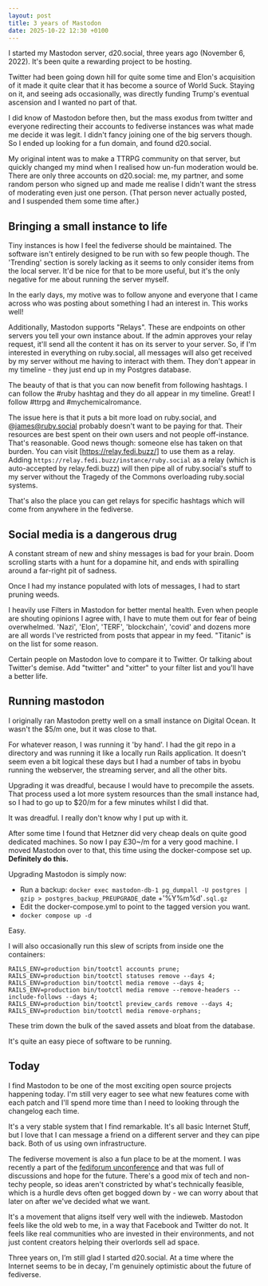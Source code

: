 ```yaml
---
layout: post
title: 3 years of Mastodon
date: 2025-10-22 12:30 +0100
---
```


I started my Mastodon server, d20.social, three years ago (November 6, 2022). It's been quite a rewarding project to be hosting.

Twitter had been going down hill for quite some time and Elon's acquisition of it made it quite clear that it has become a source of World Suck. Staying on it, and seeing ads occasionally, was directly funding Trump's eventual ascension and I wanted no part of that.

I did know of Mastodon before then, but the mass exodus from twitter and everyone redirecting their accounts to fediverse instances was what made me decide it was legit. I didn't fancy joining one of the big servers though. So I ended up looking for a fun domain, and found d20.social.

My original intent was to make a TTRPG community on that server, but quickly changed my mind when I realised how un-fun moderation would be. There are only three accounts on d20.social: me, my partner, and some random person who signed up and made me realise I didn't want the stress of moderating even just one person. (That person never actually posted, and I suspended them some time after.)

## Bringing a small instance to life

Tiny instances is how I feel the fediverse should be maintained. The software isn't entirely designed to be run with so few people though. The 'Trending' section is sorely lacking as it seems to only consider items from the local server. It'd be nice for that to be more useful, but it's the only negative for me about running the server myself.

In the early days, my motive was to follow anyone and everyone that I came across who was posting about something I had an interest in. This works well!

Additionally, Mastodon supports "Relays". These are endpoints on other servers you tell your own instance about. If the admin approves your relay request, it'll send all the content it has on its server to your server. So, if I'm interested in everything on ruby.social, all messages will also get received by my server without me having to interact with them. They don't appear in my timeline - they just end up in my Postgres database.

The beauty of that is that you can now benefit from following hashtags. I can follow the #ruby hashtag and they do all appear in my timeline. Great! I follow #ttrpg and #mychemicalromance.

The issue here is that it puts a bit more load on ruby.social, and @james@ruby.social probably doesn't want to be paying for that. Their resources are best spent on their own users and not people off-instance. That's reasonable. Good news though: someone else has taken on that burden. You can visit [https://relay.fedi.buzz/] to use them as a relay. Adding `https://relay.fedi.buzz/instance/ruby.social` as a relay (which is auto-accepted by relay.fedi.buzz) will then pipe all of ruby.social's stuff to my server without the Tragedy of the Commons overloading ruby.social systems.

That's also the place you can get relays for specific hashtags which will come from anywhere in the fediverse.

## Social media is a dangerous drug

A constant stream of new and shiny messages is bad for your brain. Doom scrolling starts with a hunt for a dopamine hit, and ends with spiralling around a far-right pit of sadness.

Once I had my instance populated with lots of messages, I had to start pruning weeds.

I heavily use Filters in Mastodon for better mental health. Even when people are shouting opinions I agree with, I have to mute them out for fear of being overwhelmed. 'Nazi', 'Elon', 'TERF', 'blockchain', 'covid' and dozens more are all words I've restricted from posts that appear in my feed. "Titanic" is on the list for some reason.

Certain people on Mastodon love to compare it to Twitter. Or talking about Twitter's demise. Add "twitter" and "xitter" to your filter list and you'll have a better life.

## Running mastodon

I originally ran Mastodon pretty well on a small instance on Digital Ocean. It wasn't the $5/m one, but it was close to that.

For whatever reason, I was running it 'by hand'. I had the git repo in a directory and was running it like a locally run Rails application. It doesn't seem even a bit logical these days but I had a number of tabs in byobu running the webserver, the streaming server, and all the other bits.

Upgrading it was dreadful, because I would have to precompile the assets. That process used a lot more system resources than the small instance had, so I had to go up to $20/m for a few minutes whilst I did that.

It was dreadful. I really don't know why I put up with it.

After some time I found that Hetzner did very cheap deals on quite good dedicated machines. So now I pay £30~/m for a very good machine. I moved Mastodon over to that, this time using the docker-compose set up. **Definitely do this.**

Upgrading Mastodon is simply now:

- Run a backup: `docker exec mastodon-db-1 pg_dumpall -U postgres | gzip > postgres_backup_PREUPGRADE_`date +'%Y%m%d'`.sql.gz`
- Edit the docker-compose.yml to point to the tagged version you want.
- `docker compose up -d`

Easy.

I will also occasionally run this slew of scripts from inside one the containers:

```
RAILS_ENV=production bin/tootctl accounts prune;
RAILS_ENV=production bin/tootctl statuses remove --days 4;
RAILS_ENV=production bin/tootctl media remove --days 4;
RAILS_ENV=production bin/tootctl media remove --remove-headers --include-follows --days 4;
RAILS_ENV=production bin/tootctl preview_cards remove --days 4;
RAILS_ENV=production bin/tootctl media remove-orphans;
```

These trim down the bulk of the saved assets and bloat from the database.

It's quite an easy piece of software to be running.

## Today

I find Mastodon to be one of the most exciting open source projects happening today. I'm still very eager to see what new features come with each patch and I'll spend more time than I need to looking through the changelog each time.

It's a very stable system that I find remarkable. It's all basic Internet Stuff, but I love that I can message a friend on a different server and they can pipe back. Both of us using own infrastructure.

The fediverse movement is also a fun place to be at the moment. I was recently a part of the [fediforum unconference](https://fediforum.org/) and that was full of discussions and hope for the future. There's a good mix of tech and non-techy people, so ideas aren't constricted by what's technically feasible, which is a hurdle devs often get bogged down by - we can worry about that later on after we've decided what we want.

It's a movement that aligns itself very well with the indieweb. Mastodon feels like the old web to me, in a way that Facebook and Twitter do not. It feels like real communities who are invested in their environments, and not just content creators helping their overlords sell ad space.

Three years on, I’m still glad I started d20.social. At a time where the Internet seems to be in decay, I'm genuinely optimistic about the future of fediverse.
